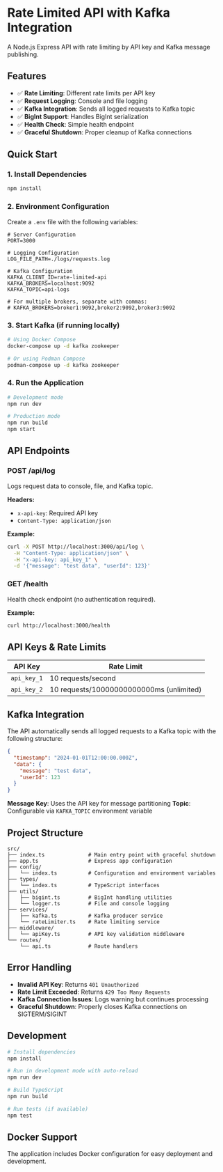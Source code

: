 # Rate Limited API with Kafka Integration

A Node.js Express API with rate limiting by API key and Kafka message publishing.

## Features

- ✅ **Rate Limiting**: Different rate limits per API key
- ✅ **Request Logging**: Console and file logging
- ✅ **Kafka Integration**: Sends all logged requests to Kafka topic
- ✅ **BigInt Support**: Handles BigInt serialization
- ✅ **Health Check**: Simple health endpoint
- ✅ **Graceful Shutdown**: Proper cleanup of Kafka connections

## Quick Start

### 1. Install Dependencies

```bash
npm install
```

### 2. Environment Configuration

Create a `.env` file with the following variables:

```env
# Server Configuration
PORT=3000

# Logging Configuration
LOG_FILE_PATH=./logs/requests.log

# Kafka Configuration
KAFKA_CLIENT_ID=rate-limited-api
KAFKA_BROKERS=localhost:9092
KAFKA_TOPIC=api-logs

# For multiple brokers, separate with commas:
# KAFKA_BROKERS=broker1:9092,broker2:9092,broker3:9092
```

### 3. Start Kafka (if running locally)

```bash
# Using Docker Compose
docker-compose up -d kafka zookeeper

# Or using Podman Compose
podman-compose up -d kafka zookeeper
```

### 4. Run the Application

```bash
# Development mode
npm run dev

# Production mode
npm run build
npm start
```

## API Endpoints

### POST /api/log

Logs request data to console, file, and Kafka topic.

**Headers:**

- `x-api-key`: Required API key
- `Content-Type: application/json`

**Example:**

```bash
curl -X POST http://localhost:3000/api/log \
  -H "Content-Type: application/json" \
  -H "x-api-key: api_key_1" \
  -d '{"message": "test data", "userId": 123}'
```

### GET /health

Health check endpoint (no authentication required).

**Example:**

```bash
curl http://localhost:3000/health
```

## API Keys & Rate Limits

| API Key     | Rate Limit                               |
| ----------- | ---------------------------------------- |
| `api_key_1` | 10 requests/second                       |
| `api_key_2` | 10 requests/10000000000000ms (unlimited) |

## Kafka Integration

The API automatically sends all logged requests to a Kafka topic with the following structure:

```json
{
  "timestamp": "2024-01-01T12:00:00.000Z",
  "data": {
    "message": "test data",
    "userId": 123
  }
}
```

**Message Key**: Uses the API key for message partitioning
**Topic**: Configurable via `KAFKA_TOPIC` environment variable

## Project Structure

```
src/
├── index.ts              # Main entry point with graceful shutdown
├── app.ts                # Express app configuration
├── config/
│   └── index.ts          # Configuration and environment variables
├── types/
│   └── index.ts          # TypeScript interfaces
├── utils/
│   ├── bigint.ts         # BigInt handling utilities
│   └── logger.ts         # File and console logging
├── services/
│   ├── kafka.ts          # Kafka producer service
│   └── rateLimiter.ts    # Rate limiting service
├── middleware/
│   └── apiKey.ts         # API key validation middleware
└── routes/
    └── api.ts            # Route handlers
```

## Error Handling

- **Invalid API Key**: Returns `401 Unauthorized`
- **Rate Limit Exceeded**: Returns `429 Too Many Requests`
- **Kafka Connection Issues**: Logs warning but continues processing
- **Graceful Shutdown**: Properly closes Kafka connections on SIGTERM/SIGINT

## Development

```bash
# Install dependencies
npm install

# Run in development mode with auto-reload
npm run dev

# Build TypeScript
npm run build

# Run tests (if available)
npm test
```

## Docker Support

The application includes Docker configuration for easy deployment and development.
